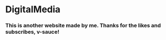 # DigitalMedia
### This is another website made by me. Thanks for the likes and subscribes, v-sauce!
